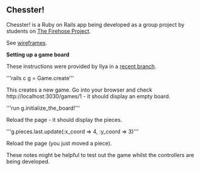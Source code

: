 Chesster!
---------
Chesster! is a Ruby on Rails app being developed as a group project by students on [The Firehose Project](http://www.thefirehoseproject.com).

See [wireframes](https://raw.githubusercontent.com/theFirehoseProject/chess/master/data/wireframes.pdf).

**Setting up a game board**

These instructions were provided by Ilya in a [recent branch](https://github.com/theFirehoseProject/chess/pull/6).

'''rails c
g = Game.create'''

 This creates a new game. Go into your browser and check http://localhost:3030/games/1 - it should display an empty board.

'''run g.initialize_the_board!'''

Reload the page - it should display the pieces.

'''g.pieces.last.update(:x_coord => 4, :y_coord => 3)'''

Reload the page (you just moved a piece).

These notes might be helpful to test out the game whilst the controllers are being developed. 
